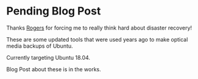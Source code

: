# Pending Blog Post

Thanks [Rogers](https://www.ctvnews.ca/business/crtc-requests-detailed-explanation-about-service-outage-in-letter-to-rogers-1.5984540) 
for forcing me to really think hard about disaster recovery!

These are some updated tools that were used years ago to make optical media
backups of Ubuntu.

Currently targeting Ubuntu 18.04.

Blog Post about these is in the works.
